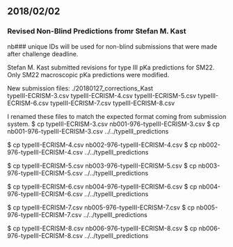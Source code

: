 ## 2018/02/02

### Revised Non-Blind Predictions fromr Stefan M. Kast

nb### unique IDs will be used for non-blind submissions that were made 
after challenge deadline.

Stefan M. Kast submitted revisions for type III pKa predictions for SM22.
Only SM22 macroscopic pKa predictions were modified. 

New submission files:
./20180127_corrections_Kast  
typeIII-ECRISM-3.csv
typeIII-ECRISM-4.csv
typeIII-ECRISM-5.csv
typeIII-ECRISM-6.csv
typeIII-ECRISM-7.csv
typeIII-ECRISM-8.csv

I renamed these files to match the expected format coming from submission system.
$ cp typeIII-ECRISM-3.csv nb001-976-typeIII-ECRISM-3.csv
$ cp nb001-976-typeIII-ECRISM-3.csv ../../typeIII_predictions

$ cp typeIII-ECRISM-4.csv nb002-976-typeIII-ECRISM-4.csv
$ cp nb002-976-typeIII-ECRISM-4.csv ../../typeIII_predictions

$ cp typeIII-ECRISM-5.csv nb003-976-typeIII-ECRISM-5.csv
$ cp nb003-976-typeIII-ECRISM-5.csv ../../typeIII_predictions

$ cp typeIII-ECRISM-6.csv nb004-976-typeIII-ECRISM-6.csv
$ cp nb004-976-typeIII-ECRISM-6.csv ../../typeIII_predictions

$ cp typeIII-ECRISM-7.csv nb005-976-typeIII-ECRISM-7.csv 
$ cp nb005-976-typeIII-ECRISM-7.csv ../../typeIII_predictions

$ cp typeIII-ECRISM-8.csv nb006-976-typeIII-ECRISM-8.csv 
$ cp nb006-976-typeIII-ECRISM-8.csv  ../../typeIII_predictions


